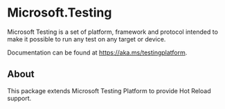 # Microsoft.Testing

Microsoft Testing is a set of platform, framework and protocol intended to make it possible to run any test on any target or device.

Documentation can be found at <https://aka.ms/testingplatform>.

## About

This package extends Microsoft Testing Platform to provide Hot Reload support.
